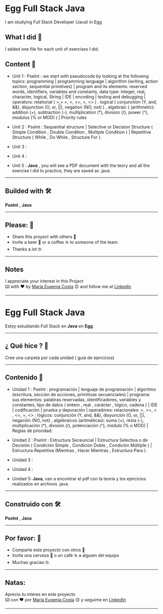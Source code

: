 # Egg Full Stack Java

I am studying Full Stack Developer (Java) in Egg

## What I did 🚀

I added one file for each unit of exercises I did.


## Content 🚀

   * Unit 1 : PseInt : we start with pseudocode by looking at the following topics: programming | programming language | algorithm (writing, action section, sequential primitives) | program and its elements: reserved words, identifiers, variables and constants, data type: integer, real, character, logical, String | IDE | encoding | testing and debugging | operators: relational ( >,> =, <, <=, =, <> ) . logical ( conjunction (Y, and, &&), disjunction (O, or, ||), negation (NO, not) ) , algebraic  ( (arithmetic): addition (+), subtraction (-), multiplication (*), division (/), power (^), modulus (% or MOD) ) | Priority rules
   
   * Unit 2 : PseInt : Sequential structure |  Selective or Decision Structure ( Simple Condition , Double Condition , Multiple Condition ) | Repetitive Structure ( While , Do While , Structure For ). 
   
   * Unit 3 :
   
   * Unit 4 :
   
   * Unit 5 : **Java** , you will see a PDF document with the teory and all the exercise I did to practice, they are saved as .java.
   
---

## Builded with 🛠️

**PseInt** ,  **Java** 

---

## Please: 🎁

* Share this proyect with others 📢
* Invite a beer 🍺 or a coffee ☕  to someone of the team. 
* Thanks a lot 🤓.

---
## Notes
I appreciate your interest in this Project <br/>
⌨️ with ❤️ by [María Eugenia Costa](https://github.com/eugenia1984) 😊 and follow me at [LinkedIn]( http://www.linkedin.com/in/maríaeugeniacosta)

---

# Egg Full Stack Java

Estoy estudiando Full Stack en **Java** en **Egg**.

---

## ¿ Qué hice ? 🚀

Cree una carpeta por cada unidad ( guía de ejercicios)

---

## Contenido 🚀

   * Unidad 1 : PseInt : programación | lenguaje de programación | algoritmo (escritura, sección de acciones, primitivas secuenciales) | programa: sus elementos: palabras reservadas, identificadores, variables y constantes, tipo de datos ( entero , real , carácter , lógico, cadena ) | IDE | codificación | prueba y depuración | operadores: 
relacionales: >, >=, < , <=, =, <> ; lógicos: conjunción (Y, and, &&), disyunción (O, or, ||), negación (NO, not) ; algebraicos (aritméticas): suma (+), resta (-), multiplicación (*), división (/), potenciación (^), módulo (% o MOD) | Reglas de prioridad:
   
   * Unidad 2 : PseInt : Estructura Seceuncial | Estructura Selectiva o de Decisión ( Condición Simple , Condición Doble , Condición Múltiple ) | Estructura Repetitiva (Mientras , Hacer Mientras , Estructura Para ) .
   
   * Unidad 3 :
   
   * Unidad 4 :
   
   * Unidad 5: **Java**, van a encontrar el pdf con la teoría y los ejercicios realizados en archivos .java.
   
---   

## Construido con 🛠️

**PseInt** ,  **Java** 
 
---

## Por favor: 🎁

* Comparte este proyecto con otros 📢
* Invita una cerveza 🍺 o un café ☕ a alguien del equipo
* Muchas gracias 🤓.

---
## Natas:
Aprecio tu interes en este proyecto <br/>
⌨️ con ❤️ por [María Eugenia Costa](https://github.com/eugenia1984) 😊 y seguime en  [LinkedIn](http://www.linkedin.com/in/maríaeugeniacosta)

---


